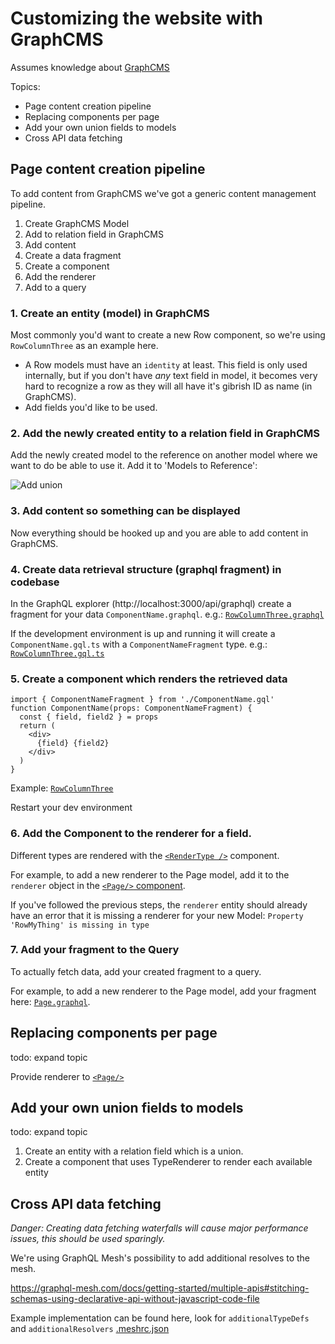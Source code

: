 # Customizing the website with GraphCMS

Assumes knowledge about [GraphCMS](https://graphcms.com/)

Topics:

- Page content creation pipeline
- Replacing components per page
- Add your own union fields to models
- Cross API data fetching

## Page content creation pipeline

To add content from GraphCMS we've got a generic content management pipeline.

1. Create GraphCMS Model
2. Add to relation field in GraphCMS
3. Add content
4. Create a data fragment
5. Create a component
6. Add the renderer
7. Add to a query

### 1. Create an entity (model) in GraphCMS

Most commonly you'd want to create a new Row component, so we're using
`RowColumnThree` as an example here.

- A Row models must have an `identity` at least. This field is only used
  internally, but if you don't have _any_ text field in model, it becomes very
  hard to recognize a row as they will all have it's gibrish ID as name (in
  GraphCMS).
- Add fields you'd like to be used.

### 2. Add the newly created entity to a relation field in GraphCMS

Add the newly created model to the reference on another model where we want to
do be able to use it. Add it to 'Models to Reference':

![Add union](./union.png)

### 3. Add content so something can be displayed

Now everything should be hooked up and you are able to add content in GraphCMS.

### 4. Create data retrieval structure (graphql fragment) in codebase

In the GraphQL explorer (http://localhost:3000/api/graphql) create a fragment
for your data `ComponentName.graphql`. e.g.:
[`RowColumnThree.graphql`](../examples/magento-graphcms/components/Row/RowColumnThree/RowColumnThree.graphql)

If the development environment is up and running it will create a
`ComponentName.gql.ts` with a `ComponentNameFragment` type. e.g.:
[`RowColumnThree.gql.ts`](../examples/magento-graphcms/components/Row/RowColumnThree/RowColumnThree.gql.ts)

### 5. Create a component which renders the retrieved data

```tsx
import { ComponentNameFragment } from './ComponentName.gql'
function ComponentName(props: ComponentNameFragment) {
  const { field, field2 } = props
  return (
    <div>
      {field} {field2}
    </div>
  )
}
```

Example:
[`RowColumnThree`](../examples/magento-graphcms/components/Row/RowColumnThree/index.tsx)

Restart your dev environment

### 6. Add the Component to the renderer for a field.

Different types are rendered with the
[`<RenderType />`](../packages/next-ui/RenderType/index.tsx) component.

For example, to add a new renderer to the Page model, add it to the `renderer`
object in the
[`<Page/>` component](../examples/magento-graphcms/components/Page/index.tsx).

If you've followed the previous steps, the `renderer` entity should already have
an error that it is missing a renderer for your new Model:
`Property 'RowMyThing' is missing in type`

### 7. Add your fragment to the Query

To actually fetch data, add your created fragment to a query.

For example, to add a new renderer to the Page model, add your fragment here:
[`Page.graphql`](../examples/magento-graphcms/components/Page/Page.graphql).

## Replacing components per page

todo: expand topic

Provide renderer to
[`<Page/>`](../examples/magento-graphcms/components/Page/index.tsx)

## Add your own union fields to models

todo: expand topic

1. Create an entity with a relation field which is a union.
2. Create a component that uses TypeRenderer to render each available entity

## Cross API data fetching

_Danger: Creating data fetching waterfalls will cause major performance issues,
this should be used sparingly._

We're using GraphQL Mesh's possibility to add additional resolves to the mesh.

https://graphql-mesh.com/docs/getting-started/multiple-apis#stitching-schemas-using-declarative-api-without-javascript-code-file

Example implementation can be found here, look for `additionalTypeDefs` and
`additionalResolvers` [.meshrc.json](../examples/magento-graphcms/.meshrc.yml)
